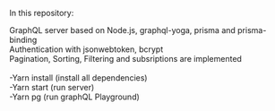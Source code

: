 
In this repository: <br>

GraphQL server based on Node.js, graphql-yoga, prisma and prisma-binding <br>
Authentication with jsonwebtoken, bcrypt <br>
Pagination, Sorting, Filtering and subsriptions are implemented <br>
<br>
-Yarn install (install all dependencies) <br>
-Yarn start (run server) <br>
-Yarn pg (run graphQL Playground) <br>
